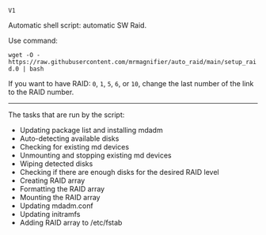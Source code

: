 `V1`

Automatic shell script: automatic SW Raid. 

Use command:

`wget -O - https://raw.githubusercontent.com/mrmagnifier/auto_raid/main/setup_raid.0 | bash`

If you want to have RAID: `0`, `1`, `5`, `6`, or `10`, change the last number of the link to the RAID number.

____

The tasks that are run by the script:

- Updating package list and installing mdadm
- Auto-detecting available disks
- Checking for existing md devices
- Unmounting and stopping existing md devices
- Wiping detected disks
- Checking if there are enough disks for the desired RAID level
- Creating RAID array
- Formatting the RAID array
- Mounting the RAID array
- Updating mdadm.conf
- Updating initramfs
- Adding RAID array to /etc/fstab
